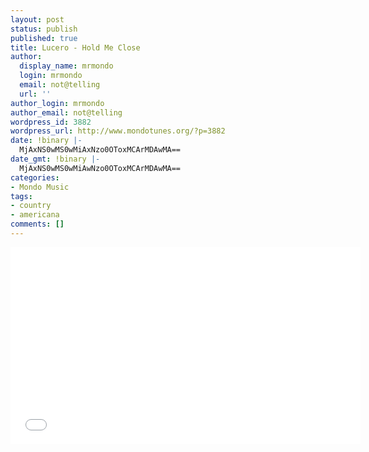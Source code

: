 ```yaml
---
layout: post
status: publish
published: true
title: Lucero - Hold Me Close
author:
  display_name: mrmondo
  login: mrmondo
  email: not@telling
  url: ''
author_login: mrmondo
author_email: not@telling
wordpress_id: 3882
wordpress_url: http://www.mondotunes.org/?p=3882
date: !binary |-
  MjAxNS0wMS0wMiAxNzo0OToxMCArMDAwMA==
date_gmt: !binary |-
  MjAxNS0wMS0wMiAwNzo0OToxMCArMDAwMA==
categories:
- Mondo Music
tags:
- country
- americana
comments: []
---
```

<iframe width="560" height="315" src="//www.youtube.com/embed/YZ1bvw2d1RM" frameborder="0"> </iframe>
